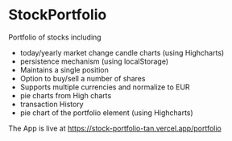 # StockPortfolio

Portfolio of stocks including 

* today/yearly market change candle charts (using Highcharts)
* persistence mechanism (using localStorage)
* Maintains a single position
* Option to buy/sell a number of shares 
* Supports multiple currencies and normalize to EUR
* pie charts from High charts
* transaction History
* pie chart of the portfolio element (using Highcharts)

The App is live at https://stock-portfolio-tan.vercel.app/portfolio
